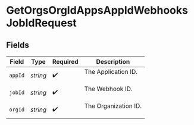 # GetOrgsOrgIdAppsAppIdWebhooksJobIdRequest


## Fields

| Field                  | Type                   | Required               | Description            |
| ---------------------- | ---------------------- | ---------------------- | ---------------------- |
| `appId`                | *string*               | :heavy_check_mark:     | The Application ID.<br/><br/> |
| `jobId`                | *string*               | :heavy_check_mark:     | The Webhook ID.<br/><br/> |
| `orgId`                | *string*               | :heavy_check_mark:     | The Organization ID.<br/><br/> |
